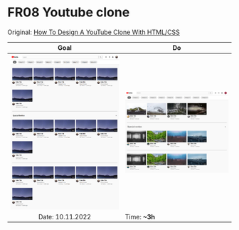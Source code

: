 # FR08 Youtube clone

Original: [How To Design A YouTube Clone With HTML/CSS](https://www.youtube.com/watch?v=rhPSo4_Tgi0&list=PLZlA0Gpn_vH8mpXIUHjWoMAAgoCEinL0R&index=15)

|                       Goal                        | Do                                              |
| :-----------------------------------------------: | ----------------------------------------------- |
| <img src="orig/design.png" style="width:300px" /> | <img src="do/result.png" style="width:300px" /> |
|                 Date: 10.11.2022                  | Time: **~3h**                                   |
